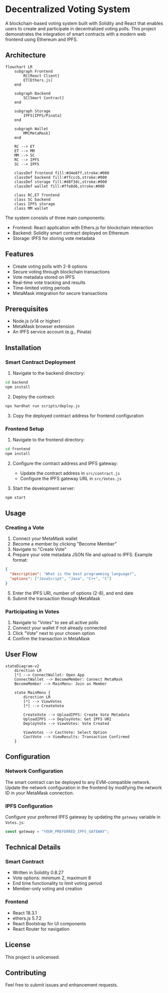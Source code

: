 # Decentralized Voting System

A blockchain-based voting system built with Solidity and React that enables users to create and participate in decentralized voting polls. This project demonstrates the integration of smart contracts with a modern web frontend using Ethereum and IPFS.

## Architecture

```mermaid
flowchart LR
    subgraph Frontend
        RC[React Client]
        ET[Ethers.js]
    end

    subgraph Backend
        SC[Smart Contract]
    end

    subgraph Storage
        IPFS[IPFS/Pinata]
    end

    subgraph Wallet
        MM[MetaMask]
    end

    RC --> ET
    ET --> MM
    MM --> SC
    RC --> IPFS
    SC --> IPFS

    classDef frontend fill:#d4e6ff,stroke:#000
    classDef backend fill:#ffcccb,stroke:#000
    classDef storage fill:#d8f3dc,stroke:#000
    classDef wallet fill:#ffe8d6,stroke:#000

    class RC,ET frontend
    class SC backend
    class IPFS storage
    class MM wallet
```

The system consists of three main components:

- Frontend: React application with Ethers.js for blockchain interaction
- Backend: Solidity smart contract deployed on Ethereum
- Storage: IPFS for storing vote metadata

## Features

- Create voting polls with 2-8 options
- Secure voting through blockchain transactions
- Vote metadata stored on IPFS
- Real-time vote tracking and results
- Time-limited voting periods
- MetaMask integration for secure transactions

## Prerequisites

- Node.js (v14 or higher)
- MetaMask browser extension
- An IPFS service account (e.g., Pinata)

## Installation

### Smart Contract Deployment

1. Navigate to the backend directory:

```bash
cd backend
npm install
```

2. Deploy the contract:

```bash
npx hardhat run scripts/deploy.js
```

3. Copy the deployed contract address for frontend configuration

### Frontend Setup

1. Navigate to the frontend directory:

```bash
cd frontend
npm install
```

2. Configure the contract address and IPFS gateway:

   - Update the contract address in `src/contract.js`
   - Configure the IPFS gateway URL in `src/Votes.js`

3. Start the development server:

```bash
npm start
```

## Usage

### Creating a Vote

1. Connect your MetaMask wallet
2. Become a member by clicking "Become Member"
3. Navigate to "Create Vote"
4. Prepare your vote metadata JSON file and upload to IPFS. Example format:

```json
{
  "description": "What is the best programming language?",
  "options": ["JavaScript", "Java", "C++", "C"]
}
```

5. Enter the IPFS URI, number of options (2-8), and end date
6. Submit the transaction through MetaMask

### Participating in Votes

1. Navigate to "Votes" to see all active polls
2. Connect your wallet if not already connected
3. Click "Vote" next to your chosen option
4. Confirm the transaction in MetaMask

## User Flow

```mermaid
stateDiagram-v2
    direction LR
    [*] --> ConnectWallet: Open App
    ConnectWallet --> BecomeMember: Connect MetaMask
    BecomeMember --> MainMenu: Join as Member

    state MainMenu {
        direction LR
        [*] --> ViewVotes
        [*] --> CreateVote

        CreateVote --> UploadIPFS: Create Vote Metadata
        UploadIPFS --> DeployVote: Get IPFS URI
        DeployVote --> ViewVotes: Vote Created

        ViewVotes --> CastVote: Select Option
        CastVote --> ViewResults: Transaction Confirmed
    }
```

## Configuration

### Network Configuration

The smart contract can be deployed to any EVM-compatible network. Update the network configuration in the frontend by modifying the network ID in your MetaMask connection.

### IPFS Configuration

Configure your preferred IPFS gateway by updating the `gateway` variable in `Votes.js`:

```javascript
const gateway = "YOUR_PREFERRED_IPFS_GATEWAY";
```

## Technical Details

### Smart Contract

- Written in Solidity 0.8.27
- Vote options: minimum 2, maximum 8
- End time functionality to limit voting period
- Member-only voting and creation

### Frontend

- React 18.3.1
- ethers.js 5.7.2
- React Bootstrap for UI components
- React Router for navigation

## License

This project is unlicensed.

## Contributing

Feel free to submit issues and enhancement requests.
